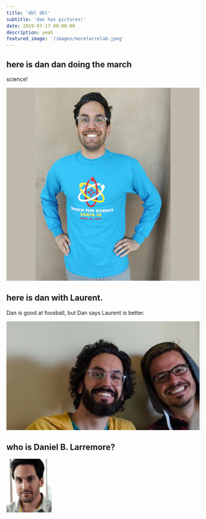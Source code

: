 ```yaml
---
title: 'dbl dbl'
subtitle: 'dan has pictures!'
date: 2019-07-17 00:00:00
description: yeah
featured_image: '/images/morelarrelab.jpeg'
---
```


## here is dan dan doing the march

science!

![dan does a march](/images/dandoesthemarch.jpg)

## here is dan with Laurent. 

Dan is good at foosball, but Dan says Laurent is better.

![dan and laurent](/images/dan_loses_to_laurant_at_foosball.jpg)

## who is Daniel B. Larremore?

![we'll never know](/images/Daniel_B_Larremore.png)

